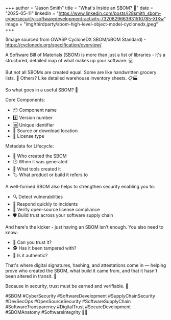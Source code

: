 +++
author = "Jason Smith"
title = "What's Inside an SBOM? 🧠"
date = "2025-05-11"
linkedin = "https://www.linkedin.com/posts/j28smith_sbom-cybersecurity-softwaredevelopment-activity-7320829663931510785-XfKw"
image = "img/thirdparty/sbom-high-level-object-model-cyclonedx.jpeg"
+++

(Image sourced from OWASP CycloneDX SBOM/xBOM Standard) - https://cyclonedx.org/specification/overview/

A Software Bill of Materials (SBOM) is more than just a list of libraries - it's a structured, detailed map of what makes up your software. 💻

But not all SBOMs are created equal. Some are like handwritten grocery lists. 📝 Others? Like detailed warehouse inventory sheets. 📋🏭

So what goes in a useful SBOM? 🤔

Core Components:

* 📦 Component name
* #️⃣ Version number
* 🆔 Unique identifier
* 🔗 Source or download location
* 📜 License type

Metadata for Lifecycle:

* 🧑‍ Who created the SBOM
* 🕒 When it was generated
* 🔧 What tools created it
* 🏷️ What product or build it refers to

A well-formed SBOM also helps to strengthen security enabling you to:

* 🔍 Detect vulnerabilities
* 🚨 Respond quickly to incidents
* 📜 Verify open-source license compliance
* 🛡️ Build trust across your software supply chain

And here's the kicker - just having an SBOM isn't enough. You also need to know:

* 🤔 Can you trust it?
* 🕵 Has it been tampered with?
* 💎 Is it authentic?

That's where digital signatures, hashing, and attestations come in — helping prove who created the SBOM, what build it came from, and that it hasn't been altered in transit. 🔐

Because in security, trust must be earned and verifiable. 🤝

#SBOM #CyberSecurity #SoftwareDevelopment #SupplyChainSecurity #DevSecOps #OpenSourceSecurity #SoftwareSupplyChain #SoftwareTransparency #DigitalTrust #SecureDevelopment #SBOMAnatomy #SoftwareIntegrity 💾🔐
